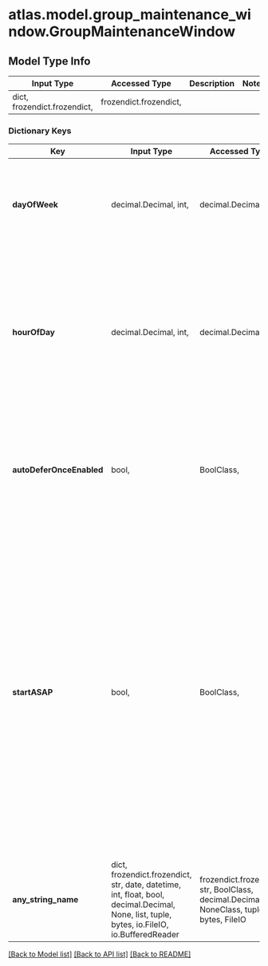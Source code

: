 # atlas.model.group_maintenance_window.GroupMaintenanceWindow

## Model Type Info
Input Type | Accessed Type | Description | Notes
------------ | ------------- | ------------- | -------------
dict, frozendict.frozendict,  | frozendict.frozendict,  |  | 

### Dictionary Keys
Key | Input Type | Accessed Type | Description | Notes
------------ | ------------- | ------------- | ------------- | -------------
**dayOfWeek** | decimal.Decimal, int,  | decimal.Decimal,  | One-based integer that represents the day of the week that the maintenance window starts.  | Value | Day of Week | |---|---| | &#x60;1&#x60; | Sunday | | &#x60;2&#x60; | Monday | | &#x60;3&#x60; | Tuesday | | &#x60;4&#x60; | Wednesday | | &#x60;5&#x60; | Thursday | | &#x60;6&#x60; | Friday | | &#x60;7&#x60; | Saturday |  | value must be a 32 bit integer
**hourOfDay** | decimal.Decimal, int,  | decimal.Decimal,  | Zero-based integer that represents the hour of the of the day that the maintenance window starts according to a 24-hour clock. Use &#x60;0&#x60; for midnight and &#x60;12&#x60; for noon. | value must be a 32 bit integer
**autoDeferOnceEnabled** | bool,  | BoolClass,  | Flag that indicates whether MongoDB Cloud should defer all maintenance windows for one week after you enable them. | [optional] 
**startASAP** | bool,  | BoolClass,  | Flag that indicates whether MongoDB Cloud starts the maintenance window immediately upon receiving this request. To start the maintenance window immediately for your project, MongoDB Cloud must have maintenance scheduled and you must set a maintenance window. This flag resets to &#x60;false&#x60; after MongoDB Cloud completes maintenance. | [optional] 
**any_string_name** | dict, frozendict.frozendict, str, date, datetime, int, float, bool, decimal.Decimal, None, list, tuple, bytes, io.FileIO, io.BufferedReader | frozendict.frozendict, str, BoolClass, decimal.Decimal, NoneClass, tuple, bytes, FileIO | any string name can be used but the value must be the correct type | [optional]

[[Back to Model list]](../../README.md#documentation-for-models) [[Back to API list]](../../README.md#documentation-for-api-endpoints) [[Back to README]](../../README.md)

